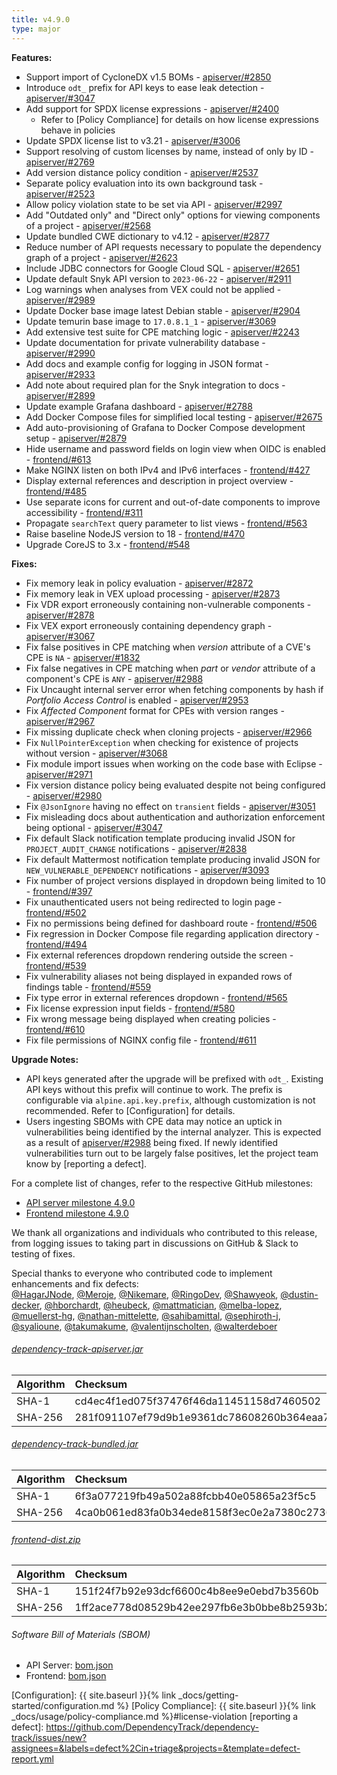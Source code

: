```yaml
---
title: v4.9.0
type: major
---
```


**Features:**

* Support import of CycloneDX v1.5 BOMs - [apiserver/#2850]
* Introduce `odt_` prefix for API keys to ease leak detection - [apiserver/#3047]
* Add support for SPDX license expressions - [apiserver/#2400]
  * Refer to [Policy Compliance] for details on how license expressions behave in policies
* Update SPDX license list to v3.21 - [apiserver/#3006]
* Support resolving of custom licenses by name, instead of only by ID - [apiserver/#2769]
* Add version distance policy condition - [apiserver/#2537]
* Separate policy evaluation into its own background task - [apiserver/#2523]
* Allow policy violation state to be set via API - [apiserver/#2997]
* Add "Outdated only" and "Direct only" options for viewing components of a project - [apiserver/#2568]
* Update bundled CWE dictionary to v4.12 - [apiserver/#2877]
* Reduce number of API requests necessary to populate the dependency graph of a project - [apiserver/#2623]
* Include JDBC connectors for Google Cloud SQL - [apiserver/#2651]
* Update default Snyk API version to `2023-06-22` - [apiserver/#2911]
* Log warnings when analyses from VEX could not be applied - [apiserver/#2989]
* Update Docker base image latest Debian stable - [apiserver/#2904]
* Update temurin base image to `17.0.8.1_1` - [apiserver/#3069]
* Add extensive test suite for CPE matching logic - [apiserver/#2243]
* Update documentation for private vulnerability database - [apiserver/#2990]
* Add docs and example config for logging in JSON format - [apiserver/#2933]
* Add note about required plan for the Snyk integration to docs - [apiserver/#2899]
* Update example Grafana dashboard - [apiserver/#2788]
* Add Docker Compose files for simplified local testing - [apiserver/#2675]
* Add auto-provisioning of Grafana to Docker Compose development setup - [apiserver/#2879]
* Hide username and password fields on login view when OIDC is enabled - [frontend/#613]
* Make NGINX listen on both IPv4 and IPv6 interfaces - [frontend/#427]
* Display external references and description in project overview - [frontend/#485]
* Use separate icons for current and out-of-date components to improve accessibility - [frontend/#311]
* Propagate `searchText` query parameter to list views - [frontend/#563]
* Raise baseline NodeJS version to 18 - [frontend/#470]
* Upgrade CoreJS to 3.x - [frontend/#548]

**Fixes:**

* Fix memory leak in policy evaluation - [apiserver/#2872]
* Fix memory leak in VEX upload processing - [apiserver/#2873]
* Fix VDR export erroneously containing non-vulnerable components - [apiserver/#2878]
* Fix VEX export erroneously containing dependency graph - [apiserver/#3067]
* Fix false positives in CPE matching when *version* attribute of a CVE's CPE is `NA` - [apiserver/#1832]
* Fix false negatives in CPE matching when *part* or *vendor* attribute of a component's CPE is `ANY` - [apiserver/#2988]
* Fix Uncaught internal server error when fetching components by hash if *Portfolio Access Control* is enabled - [apiserver/#2953]
* Fix *Affected Component* format for CPEs with version ranges - [apiserver/#2967]
* Fix missing duplicate check when cloning projects - [apiserver/#2966]
* Fix `NullPointerException` when checking for existence of projects without version - [apiserver/#3068]
* Fix module import issues when working on the code base with Eclipse - [apiserver/#2971]
* Fix version distance policy being evaluated despite not being configured - [apiserver/#2980]
* Fix `@JsonIgnore` having no effect on `transient` fields - [apiserver/#3051]
* Fix misleading docs about authentication and authorization enforcement being optional - [apiserver/#3047]
* Fix default Slack notification template producing invalid JSON for `PROJECT_AUDIT_CHANGE` notifications - [apiserver/#2838]
* Fix default Mattermost notification template producing invalid JSON for `NEW_VULNERABLE_DEPENDENCY` notifications - [apiserver/#3093]
* Fix number of project versions displayed in dropdown being limited to 10 - [frontend/#397]
* Fix unauthenticated users not being redirected to login page - [frontend/#502]
* Fix no permissions being defined for dashboard route - [frontend/#506]
* Fix regression in Docker Compose file regarding application directory - [frontend/#494]
* Fix external references dropdown rendering outside the screen - [frontend/#539]
* Fix vulnerability aliases not being displayed in expanded rows of findings table - [frontend/#559]
* Fix type error in external references dropdown - [frontend/#565]
* Fix license expression input fields - [frontend/#580]
* Fix wrong message being displayed when creating policies - [frontend/#610]
* Fix file permissions of NGINX config file - [frontend/#611]

**Upgrade Notes:**

* API keys generated after the upgrade will be prefixed with `odt_`. Existing API keys without this prefix will
continue to work. The prefix is configurable via `alpine.api.key.prefix`, although customization is not recommended.
Refer to [Configuration] for details.
* Users ingesting SBOMs with CPE data may notice an uptick in vulnerabilities being identified by the internal analyzer.
This is expected as a result of [apiserver/#2988] being fixed. If newly identified vulnerabilities turn out to be largely
false positives, let the project team know by [reporting a defect].

For a complete list of changes, refer to the respective GitHub milestones:

* [API server milestone 4.9.0](https://github.com/DependencyTrack/dependency-track/milestone/24?closed=1)
* [Frontend milestone 4.9.0](https://github.com/DependencyTrack/frontend/milestone/14?closed=1)

We thank all organizations and individuals who contributed to this release, from logging issues to taking part in discussions on GitHub & Slack to testing of fixes.  

Special thanks to everyone who contributed code to implement enhancements and fix defects:  
[@HagarJNode], [@Meroje], [@Nikemare], [@RingoDev], [@Shawyeok], [@dustin-decker], [@hborchardt], [@heubeck],
[@mattmatician], [@melba-lopez], [@muellerst-hg], [@nathan-mittelette], [@sahibamittal], [@sephiroth-j], [@syalioune],
[@takumakume], [@valentijnscholten], [@walterdeboer]

###### [dependency-track-apiserver.jar](https://github.com/DependencyTrack/dependency-track/releases/download/4.9.0/dependency-track-apiserver.jar)

| Algorithm | Checksum                                                         |
|:----------|:-----------------------------------------------------------------|
| SHA-1     | cd4ec4f1ed075f37476f46da11451158d7460502                         |
| SHA-256   | 281f091107ef79d9b1e9361dc78608260b364eaa7dbbaeb29d4f7aef1a4bf67b |

###### [dependency-track-bundled.jar](https://github.com/DependencyTrack/dependency-track/releases/download/4.9.0/dependency-track-bundled.jar)

| Algorithm | Checksum                                                         |
|:----------|:-----------------------------------------------------------------|
| SHA-1     | 6f3a077219fb49a502a88fcbb40e05865a23f5c5                         |
| SHA-256   | 4ca0b061ed83fa0b34ede8158f3ec0e2a7380c2736731995cf330f809076951f |

###### [frontend-dist.zip](https://github.com/DependencyTrack/dependency-track/releases/download/4.9.0/frontend-dist.zip)

| Algorithm | Checksum                                                         |
|:----------|:-----------------------------------------------------------------|
| SHA-1     | 151f24f7b92e93dcf6600c4b8ee9e0ebd7b3560b                         |
| SHA-256   | 1ff2ace778d08529b42ee297fb6e3b0bbe8b2593b2b8686e8b3e3c9472663c2a |

###### Software Bill of Materials (SBOM)

* API Server: [bom.json](https://github.com/DependencyTrack/dependency-track/releases/download/4.9.0/bom.json)
* Frontend: [bom.json](https://github.com/DependencyTrack/frontend/releases/download/4.9.0/bom.json)

[apiserver/#1832]: https://github.com/DependencyTrack/dependency-track/issues/1832
[apiserver/#2243]: https://github.com/DependencyTrack/dependency-track/issues/2243
[apiserver/#2400]: https://github.com/DependencyTrack/dependency-track/pull/2400
[apiserver/#2523]: https://github.com/DependencyTrack/dependency-track/pull/2523
[apiserver/#2537]: https://github.com/DependencyTrack/dependency-track/pull/2537
[apiserver/#2568]: https://github.com/DependencyTrack/dependency-track/pull/2568
[apiserver/#2623]: https://github.com/DependencyTrack/dependency-track/pull/2623
[apiserver/#2651]: https://github.com/DependencyTrack/dependency-track/pull/2651
[apiserver/#2675]: https://github.com/DependencyTrack/dependency-track/pull/2675
[apiserver/#2769]: https://github.com/DependencyTrack/dependency-track/pull/2769
[apiserver/#2788]: https://github.com/DependencyTrack/dependency-track/pull/2780
[apiserver/#2838]: https://github.com/DependencyTrack/dependency-track/issues/2838
[apiserver/#2850]: https://github.com/DependencyTrack/dependency-track/issues/2850
[apiserver/#2872]: https://github.com/DependencyTrack/dependency-track/pull/2872
[apiserver/#2873]: https://github.com/DependencyTrack/dependency-track/pull/2873
[apiserver/#2877]: https://github.com/DependencyTrack/dependency-track/pull/2877
[apiserver/#2878]: https://github.com/DependencyTrack/dependency-track/pull/2878
[apiserver/#2879]: https://github.com/DependencyTrack/dependency-track/pull/2879
[apiserver/#2899]: https://github.com/DependencyTrack/dependency-track/pull/2899
[apiserver/#2904]: https://github.com/DependencyTrack/dependency-track/pull/2904
[apiserver/#2911]: https://github.com/DependencyTrack/dependency-track/pull/2911
[apiserver/#2933]: https://github.com/DependencyTrack/dependency-track/pull/2933
[apiserver/#2953]: https://github.com/DependencyTrack/dependency-track/pull/2953
[apiserver/#2966]: https://github.com/DependencyTrack/dependency-track/pull/2966
[apiserver/#2967]: https://github.com/DependencyTrack/dependency-track/pull/2967
[apiserver/#2971]: https://github.com/DependencyTrack/dependency-track/pull/2971
[apiserver/#2980]: https://github.com/DependencyTrack/dependency-track/pull/2980
[apiserver/#2988]: https://github.com/DependencyTrack/dependency-track/issues/2988
[apiserver/#2989]: https://github.com/DependencyTrack/dependency-track/pull/2989
[apiserver/#2990]: https://github.com/DependencyTrack/dependency-track/pull/2990
[apiserver/#2997]: https://github.com/DependencyTrack/dependency-track/pull/2997
[apiserver/#3006]: https://github.com/DependencyTrack/dependency-track/pull/3006
[apiserver/#3047]: https://github.com/DependencyTrack/dependency-track/pull/3047
[apiserver/#3051]: https://github.com/DependencyTrack/dependency-track/pull/3051
[apiserver/#3067]: https://github.com/DependencyTrack/dependency-track/pull/3067
[apiserver/#3068]: https://github.com/DependencyTrack/dependency-track/pull/3068
[apiserver/#3069]: https://github.com/DependencyTrack/dependency-track/pull/3069
[apiserver/#3093]: https://github.com/DependencyTrack/dependency-track/issues/3093
[frontend/#311]: https://github.com/DependencyTrack/frontend/issues/311
[frontend/#397]: https://github.com/DependencyTrack/frontend/issues/397
[frontend/#427]: https://github.com/DependencyTrack/frontend/pull/427
[frontend/#470]: https://github.com/DependencyTrack/frontend/issues/470
[frontend/#485]: https://github.com/DependencyTrack/frontend/pull/485
[frontend/#494]: https://github.com/DependencyTrack/frontend/pull/494
[frontend/#502]: https://github.com/DependencyTrack/frontend/pull/502
[frontend/#506]: https://github.com/DependencyTrack/frontend/pull/506
[frontend/#539]: https://github.com/DependencyTrack/frontend/issues/539
[frontend/#548]: https://github.com/DependencyTrack/frontend/pull/548
[frontend/#559]: https://github.com/DependencyTrack/frontend/pull/559
[frontend/#563]: https://github.com/DependencyTrack/frontend/pull/563
[frontend/#565]: https://github.com/DependencyTrack/frontend/pull/565
[frontend/#580]: https://github.com/DependencyTrack/frontend/pull/580
[frontend/#610]: https://github.com/DependencyTrack/frontend/pull/610
[frontend/#611]: https://github.com/DependencyTrack/frontend/pull/576
[frontend/#613]: https://github.com/DependencyTrack/frontend/pull/613

[Configuration]: {{ site.baseurl }}{% link _docs/getting-started/configuration.md %}
[Policy Compliance]: {{ site.baseurl }}{% link _docs/usage/policy-compliance.md %}#license-violation
[reporting a defect]: https://github.com/DependencyTrack/dependency-track/issues/new?assignees=&labels=defect%2Cin+triage&projects=&template=defect-report.yml

[@HagarJNode]: https://github.com/HagarJNode
[@Meroje]: https://github.com/Meroje
[@Nikemare]: https://github.com/Nikemare
[@RingoDev]: https://github.com/RingoDev
[@Shawyeok]: https://github.com/Shawyeok
[@dustin-decker]: https://github.com/dustin-decker
[@hborchardt]: https://github.com/hborchardt
[@heubeck]: https://github.com/heubeck
[@mattmatician]: https://github.com/mattmatician
[@melba-lopez]: https://github.com/melba-lopez
[@muellerst-hg]: https://github.com/muellerst-hg
[@nathan-mittelette]: https://github.com/nathan-mittelette
[@sahibamittal]: https://github.com/sahibamittal
[@sephiroth-j]: https://github.com/sephiroth-j
[@syalioune]: https://github.com/syalioune
[@takumakume]: https://github.com/takumakume
[@valentijnscholten]: https://github.com/valentijnscholten
[@walterdeboer]: https://github.com/walterdeboer